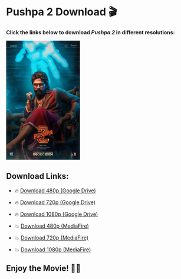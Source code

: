 # Pushpa 2 Download 🎬

**Click the links below to download *Pushpa 2* in different resolutions:**

<img src="MV5BNWU1ZWFhNGQtZDhlZC00ZWFlLTlmNmEtN2VmYmZiN2Y5ZmQ2XkEyXkFqcGc@._V1_FMjpg_UX1000_.jpg" alt="Pushpa 2 Image" width="200">

## Download Links:

- 🔥 [Download 480p (Google Drive)](https://www.nickydonghua.in.net/p/pushpa-2-rule-download-link.html)
- 🔥 [Download 720p (Google Drive)](https://www.nickydonghua.in.net/p/pushpa-2-rule-download-link.html)
- 🔥 [Download 1080p (Google Drive)](https://www.nickydonghua.in.net/p/pushpa-2-rule-download-link.html)

- 💥 [Download 480p (MediaFire)](https://www.nickydonghua.in.net/)
- 💥 [Download 720p (MediaFire)](https://www.nickydonghua.in.net/)
- 💥 [Download 1080p (MediaFire)](https://www.mediafire.com/file/9etf9tq701tkubp/Pushpa+2+-+The+Rule+(2024)+(Hindi+ORG.+AAC2.0-192Kbps+++Tamil)+Dual+Audio+UnCut+South+Movie+HDRip+1080p+WEB-DL.mkv/file)

## Enjoy the Movie! 🍿🎉
